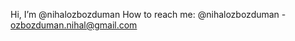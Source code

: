 Hi, I’m @nihalozbozduman
How to reach me: @nihalozbozduman - ozbozduman.nihal@gmail.com
<!---
nihalozbozduman/nihalozbozduman is a ✨ special ✨ repository because its `README.md` (this file) appears on your GitHub profile.
You can click the Preview link to take a look at your changes.
--->
